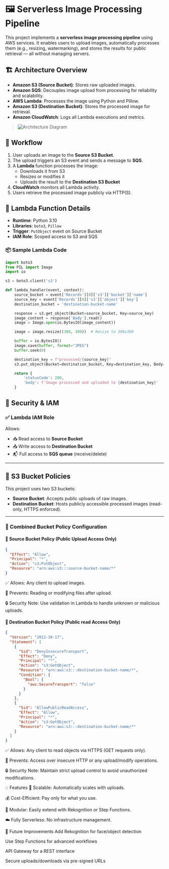 # 🖼️ Serverless Image Processing Pipeline

This project implements a **serverless image processing pipeline** using AWS services. It enables users to upload images, automatically processes them (e.g., resizing, watermarking), and stores the results for public retrieval — all without managing servers.

## 🏗️ Architecture Overview

- **Amazon S3 (Source Bucket)**: Stores raw uploaded images.
- **Amazon SQS**: Decouples image upload from processing for reliability and scalability.
- **AWS Lambda**: Processes the image using Python and Pillow.
- **Amazon S3 (Destination Bucket)**: Stores the processed image for retrieval.
- **Amazon CloudWatch**: Logs all Lambda executions and metrics.

> ![Architecture Diagram](https://private-user-images.githubusercontent.com/141506830/448830574-442d10fc-d42c-40ed-b058-bf037b4099a7.png?jwt=eyJhbGciOiJIUzI1NiIsInR5cCI6IkpXVCJ9.eyJpc3MiOiJnaXRodWIuY29tIiwiYXVkIjoicmF3LmdpdGh1YnVzZXJjb250ZW50LmNvbSIsImtleSI6ImtleTUiLCJleHAiOjE3NDg1MjI2MzgsIm5iZiI6MTc0ODUyMjMzOCwicGF0aCI6Ii8xNDE1MDY4MzAvNDQ4ODMwNTc0LTQ0MmQxMGZjLWQ0MmMtNDBlZC1iMDU4LWJmMDM3YjQwOTlhNy5wbmc_WC1BbXotQWxnb3JpdGhtPUFXUzQtSE1BQy1TSEEyNTYmWC1BbXotQ3JlZGVudGlhbD1BS0lBVkNPRFlMU0E1M1BRSzRaQSUyRjIwMjUwNTI5JTJGdXMtZWFzdC0xJTJGczMlMkZhd3M0X3JlcXVlc3QmWC1BbXotRGF0ZT0yMDI1MDUyOVQxMjM4NThaJlgtQW16LUV4cGlyZXM9MzAwJlgtQW16LVNpZ25hdHVyZT1mNDY4MDA0NmEyOTYzOGQwZDAwZWRkODNkMDMxZDM3N2E1ZGEzYzQ0YjE3MjJjYjI0MTNkMjk4Y2U3MDFkNDZlJlgtQW16LVNpZ25lZEhlYWRlcnM9aG9zdCJ9.aOx6qkzK-ZK2z_JF4gzhQgMfb72lwZVkmQYb7KM73_Q)

## 🔁 Workflow

1. User uploads an image to the **Source S3 Bucket**.
2. The upload triggers an S3 event and sends a message to **SQS**.
3. A **Lambda** function processes the image:
   - Downloads it from S3
   - Resizes or modifies it
   - Uploads the result to the **Destination S3 Bucket**
4. **CloudWatch** monitors all Lambda activity.
5. Users retrieve the processed image publicly via HTTP(S).

## 🧠 Lambda Function Details

- **Runtime**: Python 3.10
- **Libraries**: `boto3`, `Pillow`
- **Trigger**: `PutObject` event on Source Bucket
- **IAM Role**: Scoped access to S3 and SQS

### 📦 Sample Lambda Code

```python
import boto3
from PIL import Image
import io

s3 = boto3.client('s3')

def lambda_handler(event, context):
    source_bucket = event['Records'][0]['s3']['bucket']['name']
    source_key = event['Records'][0]['s3']['object']['key']
    destination_bucket = 'destination-bucket-name'

    response = s3.get_object(Bucket=source_bucket, Key=source_key)
    image_content = response['Body'].read()
    image = Image.open(io.BytesIO(image_content))

    image = image.resize((300, 300))  # Resize to 300x300

    buffer = io.BytesIO()
    image.save(buffer, format="JPEG")
    buffer.seek(0)

    destination_key = f"processed/{source_key}"
    s3.put_object(Bucket=destination_bucket, Key=destination_key, Body=buffer, ContentType='image/jpeg')

    return {
        'statusCode': 200,
        'body': f'Image processed and uploaded to {destination_key}'
    }

```

## 🔐 Security & IAM

### ✅ Lambda IAM Role

Allows:

- 📥 Read access to **Source Bucket**
- 📤 Write access to **Destination Bucket**
- 📬 Full access to **SQS queue** (receive/delete)

---


## 📜 S3 Bucket Policies

This project uses two S3 buckets:

- **Source Bucket**: Accepts public uploads of raw images.
- **Destination Bucket**: Hosts publicly accessible processed images (read-only, HTTPS enforced).

---

### 🔐 Combined Bucket Policy Configuration

#### 🔹 Source Bucket Policy (Public Upload Access Only)

```json
{
  "Effect": "Allow",
  "Principal": "*",
  "Action": "s3:PutObject",
  "Resource": "arn:aws:s3:::source-bucket-name/*"
}
```
✅ Allows: Any client to upload images.

🚫 Prevents: Reading or modifying files after upload.

🔒 Security Note: Use validation in Lambda to handle unknown or malicious uploads.


#### 🔹 Destination Bucket Policy (Public read Access Only)

```json
{
  "Version": "2012-10-17",
  "Statement": [
    {
      "Sid": "DenyInsecureTransport",
      "Effect": "Deny",
      "Principal": "*",
      "Action": "s3:GetObject",
      "Resource": "arn:aws:s3:::destination-bucket-name/*",
      "Condition": {
        "Bool": {
          "aws:SecureTransport": "false"
        }
      }
    },
    {
      "Sid": "AllowPublicReadAccess",
      "Effect": "Allow",
      "Principal": "*",
      "Action": "s3:GetObject",
      "Resource": "arn:aws:s3:::destination-bucket-name/*"
    }
  ]
}

```
✅ Allows: Any client to read objects via HTTPS (GET requests only).

🚫 Prevents: Access over insecure HTTP or any upload/modify operations.

🔒 Security Note: Maintain strict upload control to avoid unauthorized modifications.


💡 Features
🔄 Scalable: Automatically scales with uploads.

💰 Cost-Efficient: Pay only for what you use.

🧩 Modular: Easily extend with Rekognition or Step Functions.

☁️ Fully Serverless: No infrastructure management.

🚀 Future Improvements
Add Rekognition for face/object detection

Use Step Functions for advanced workflows

API Gateway for a REST interface

Secure uploads/downloads via pre-signed URLs
